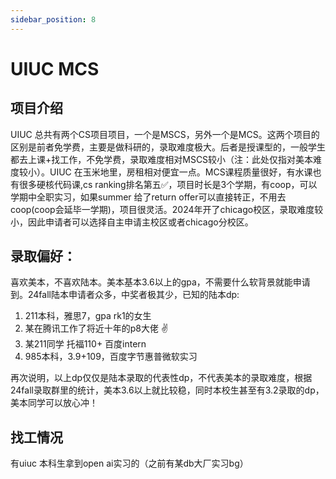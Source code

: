 ```yaml
---
sidebar_position: 8
---
```

# UIUC MCS

## 项目介绍


UIUC 总共有两个CS项目项目，一个是MSCS，另外一个是MCS。这两个项目的区别是前者免学费，主要是做科研的，录取难度极大。后者是授课型的，一般学生都去上课+找工作，不免学费，录取难度相对MSCS较小（注：此处仅指对美本难度较小）。UIUC 在玉米地里，房租相对便宜一点。MCS课程质量很好，有水课也有很多硬核代码课,cs ranking排名第五✅，项目时长是3个学期，有coop，可以学期中全职实习，如果summer 给了return offer可以直接转正，不用去coop(coop会延毕一学期)，项目很灵活。2024年开了chicago校区，录取难度较小，因此申请者可以选择自主申请主校区或者chicago分校区。

## 录取偏好：
喜欢美本，不喜欢陆本。美本基本3.6以上的gpa，不需要什么软背景就能申请到。24fall陆本申请者众多，中奖者极其少，已知的陆本dp:
1. 211本科，雅思7，gpa rk1的女生
2. 某在腾讯工作了将近十年的p8大佬 ✌️
3. 某211同学 托福110+ 百度intern
4. 985本科，3.9+109，百度字节惠普微软实习

再次说明，以上dp仅仅是陆本录取的代表性dp，不代表美本的录取难度，根据24fall录取群里的统计，美本3.6以上就比较稳，同时本校生甚至有3.2录取的dp，美本同学可以放心冲！

## 找工情况
有uiuc 本科生拿到open ai实习的（之前有某db大厂实习bg）